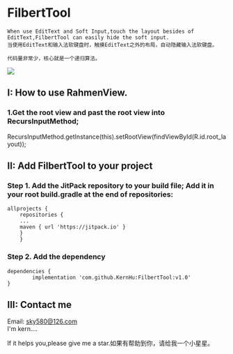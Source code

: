 # FilbertTool

	When use EditText and Soft Input,touch the layout besides of EditText,FilbertTool can easily hide the soft input. 
	当使用EditText和输入法软键盘时，触摸EditText之外的布局，自动隐藏输入法软键盘。
	
	代码量非常少，核心就是一个递归算法。

![](https://github.com/KernHu/FilbertTool/raw/master/screenshot/screen_shot.gif)  

##  I: How to use RahmenView.
### 1.Get the root view and past the root view into RecursInputMethod;


 RecursInputMethod.getInstance(this).setRootView(findViewById(R.id.root_layout));


## II: Add FilbertTool to your project

### Step 1. Add the JitPack repository to your build file; Add it in your root build.gradle at the end of repositories:

	allprojects {
        repositories {
        ...
        maven { url 'https://jitpack.io' }
        }
        }
	
### Step 2. Add the dependency

	dependencies {
	        implementation 'com.github.KernHu:FilbertTool:v1.0'
	}
	
## III: Contact me

Email: sky580@126.com  
I'm kern....

If it helps you,please give me a star.如果有帮助到你，请给我一个小星星。
